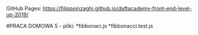 GitHub Pages: https://filippoinzaghi.github.io/daftacademy-front-end-level-up-2019/

#PRACA DOMOWA 5 - pliki:
  *fibbonaci.js
  *fibbonacci.test.js

